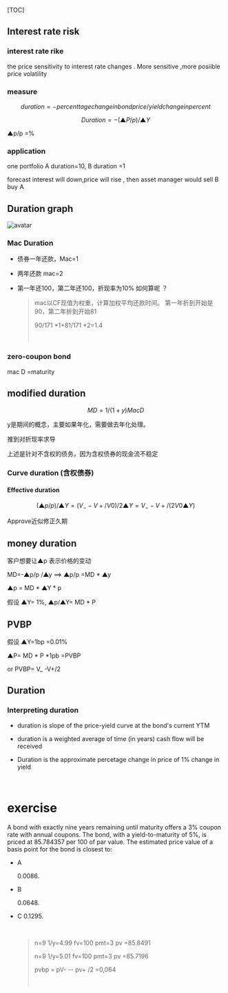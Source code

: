 [TOC]

## Interest rate risk

###  interest rate rike 

the price sensitivity to interest rate changes . More sensitive ,more posiible price volatility

###  measure

$$
duration = -   percenttage change in bond price/ yield change in percent
$$

$$
Duration = -(▲P/p)/ ▲Y
$$

▲p/p  =%  



### application

one portfolio  A  duration=10,  B duration =1 

forecast interest will down,price will rise , then asset manager would sell B buy A 

## Duration graph



  ![avatar](https://darrenli.oss-cn-beijing.aliyuncs.com/CFA/1638281677.png)



### Mac Duration 

- 债券一年还款，Mac=1 

- 两年还款 mac=2

- 第一年还100，第二年还100，折现率为10% 如何算呢 ？

  > mac以CF现值为权重，计算加权平均还款时间。 第一年折到开始是90，第二年折到开始81
  >
  > 90/171 *1+81/171  *2=1.4 
  >
  > ​

### zero-coupon bond

mac D =maturity 



## modified duration 

$$
MD= 1/(1+y)  Mac D
$$

y是期间的概念，主要如果年化，需要做去年化处理。



推到对折现率求导

上述是针对不含权的债务，因为含权债券的现金流不稳定

### Curve duration (含权债券) 

#### Effective duration 

$$
(▲p/p)/▲Y  =( V_    --    V+ / V0 )/ 2▲Y  = V_  -- V+ /(2 V0 ▲Y)
$$

Approve近似修正久期

## money duration

客户想要让▲p 表示价格的变动 

MD=-▲p/p /▲y  ==>  ▲p/p =MD * ▲y

▲p = MD * ▲Y * p 

假设 ▲Y= 1%,    ▲p/▲Y= MD * P 

## PVBP

假设 ▲Y=1bp =0.01%

▲P= MD * P *1pb =PVBP

or  PVBP= V_ -V+/2 

## Duration

### Interpreting duration

- duration is slope of  the price-yield curve at the bond's current YTM 

- duration is a weighted average of time  (in years) cash flow will be received 

- Duration is the approximate percetage change in price of 1% change in yield 

  ​









# exercise



A bond with exactly nine years remaining until maturity offers a 3% coupon rate with annual coupons. The bond, with a yield-to-maturity of 5%, is priced at 85.784357 per 100 of par value. The estimated price value of a basis point for the bond is closest to:

- A

  0.0086.


- B

  0.0648.


- C 0.1295. 

  ​

  > n=9  1/y=4.99 fv=100 pmt=3  pv =85.8491
  >
  > n=9 1/y=5.01 fv=100 pmt=3  pv =85.7196
  >
  > pvbp = pV-  --  pv+ /2  =0,064
  >
  > ​





    





















